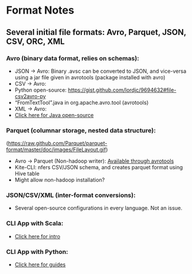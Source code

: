 # Format Notes

## Several initial file formats: Avro, Parquet, JSON, CSV, ORC, XML

### Avro (binary data format, relies on schemas):
* JSON -> Avro: Binary .avsc can be converted to JSON, and vice-versa using a jar file given in avrotools (package installed with avro) 
* CSV -> Avro: 
 * Python open-source: https://gist.github.com/lordjc/9694632#file-csv2avro-py
 * “FromTextTool”.java in org.apache.avro.tool (avrotools)
*	XML -> Avro: 
 * [Click here for Java open-source](https://github.com/stealthly/xml-avro)

### Parquet (columnar storage, nested data structure):
(https://raw.github.com/Parquet/parquet-format/master/doc/images/FileLayout.gif)
*	Avro -> Parquet (Non-hadoop writer): [Available through avrotools](http://blog.cloudera.com/blog/2014/05/how-to-convert-existing-data-into-parquet/)
* Kite-CLI: nfers CSV/JSON schema, and creates parquet format using Hive table 
 * Might allow non-hadoop installation?

###	JSON/CSV/XML (inter-format conversions):
* Several open-source configurations in every language. Not an issue. 

### CLI App with Scala:
* [Click here for intro](http://www.scala-sbt.org/0.13/docs/Command-Line-Applications.html)

### CLI App with Python:
* [Click here for guides](http://docs.python-guide.org/en/latest/scenarios/cli/)







